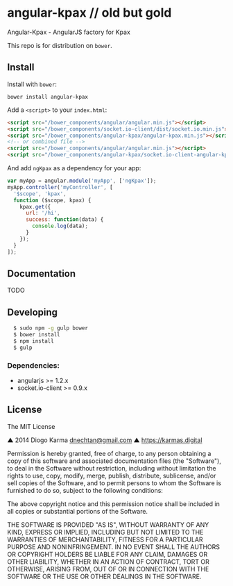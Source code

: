 angular-kpax // old but gold
============

Angular-Kpax - AngularJS factory for Kpax

This repo is for distribution on `bower`.

## Install

Install with `bower`:

```shell
bower install angular-kpax
```

Add a `<script>` to your `index.html`:

```html
<script src="/bower_components/angular/angular.min.js"></script>
<script src="/bower_components/socket.io-client/dist/socket.io.min.js"></script>
<script src="/bower_components/angular-kpax/angular-kpax.min.js"></script>
<!-- or combined file -->
<script src="/bower_components/angular/angular.min.js"></script>
<script src="/bower_components/angular-kpax/socket.io-client-angular-kpax.js"></script>
```

And add `ngKpax` as a dependency for your app:

```javascript
var myApp = angular.module('myApp', ['ngKpax']);
myApp.controller('myController', [
  '$scope', 'kpax',
  function ($scope, kpax) {
    kpax.get({
      url: '/hi',
      success: function(data) {
        console.log(data);
      }
    });
  }
]);
```

## Documentation

TODO

## Developing

```bash
  $ sudo npm -g gulp bower
  $ bower install
  $ npm install
  $ gulp
```


### Dependencies:
* angularjs >= 1.2.x
* socket.io-client >= 0.9.x


## License
The MIT License

 ▲ 2014 Diogo Karma <dnechtan@gmail.com> ▲ https://karmas.digital

Permission is hereby granted, free of charge, to any person obtaining a copy
of this software and associated documentation files (the "Software"), to deal
in the Software without restriction, including without limitation the rights
to use, copy, modify, merge, publish, distribute, sublicense, and/or sell
copies of the Software, and to permit persons to whom the Software is
furnished to do so, subject to the following conditions:

The above copyright notice and this permission notice shall be included in
all copies or substantial portions of the Software.

THE SOFTWARE IS PROVIDED "AS IS", WITHOUT WARRANTY OF ANY KIND, EXPRESS OR
IMPLIED, INCLUDING BUT NOT LIMITED TO THE WARRANTIES OF MERCHANTABILITY,
FITNESS FOR A PARTICULAR PURPOSE AND NONINFRINGEMENT. IN NO EVENT SHALL THE
AUTHORS OR COPYRIGHT HOLDERS BE LIABLE FOR ANY CLAIM, DAMAGES OR OTHER
LIABILITY, WHETHER IN AN ACTION OF CONTRACT, TORT OR OTHERWISE, ARISING FROM,
OUT OF OR IN CONNECTION WITH THE SOFTWARE OR THE USE OR OTHER DEALINGS IN
THE SOFTWARE.
